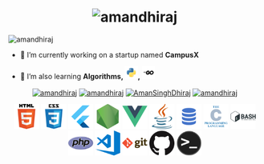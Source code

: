 <h1 align="center"><img width="150px" src="https://i.pinimg.com/originals/11/74/21/1174215797dec302c416c52eaac5fc46.png" alt="amandhiraj" /></h1>
<p align="left"> <img src="https://komarev.com/ghpvc/?username=amandhiraj" alt="amandhiraj" /> </p>

- 🔭 I’m currently working on a startup named **CampusX**

- 🌱 I’m also learning **Algorithms, <img alt="Python" width="26px" src="https://raw.githubusercontent.com/github/explore/80688e429a7d4ef2fca1e82350fe8e3517d3494d/topics/python/python.png" />, <img alt="Python" width="26px" src="https://raw.githubusercontent.com/github/explore/80688e429a7d4ef2fca1e82350fe8e3517d3494d/topics/go/go.png" />**

<p align="center"> 
<a href="https://twitter.com/amandhiraj" target="blank"><img align="center" src="https://cdn.jsdelivr.net/npm/simple-icons@3.0.1/icons/twitter.svg" alt="amandhiraj" height="20" width="20" /></a>
<a href="https://linkedin.com/in/amandhiraj" target="blank"><img align="center" src="https://cdn.jsdelivr.net/npm/simple-icons@3.0.1/icons/linkedin.svg" alt="amandhiraj" height="20" width="20" /></a>
<a href="https://fb.com/AmanSinghDhiraj" target="blank"><img align="center" src="https://cdn.jsdelivr.net/npm/simple-icons@3.0.1/icons/facebook.svg" alt="AmanSinghDhiraj" height="20" width="20" /></a>
<a href="https://instagram.com/amandhiraj" target="blank"><img align="center" src="https://cdn.jsdelivr.net/npm/simple-icons@3.0.1/icons/instagram.svg" alt="amandhiraj" height="20" width="20" /></a>
</p>

<p align="center">
<img alt="HTML5" width="50px" src="https://raw.githubusercontent.com/github/explore/80688e429a7d4ef2fca1e82350fe8e3517d3494d/topics/html/html.png" />
<img alt="CSS3" width="50px" src="https://raw.githubusercontent.com/github/explore/80688e429a7d4ef2fca1e82350fe8e3517d3494d/topics/css/css.png" />
<img alt="Flutter" width="50px" src="https://raw.githubusercontent.com/github/explore/80688e429a7d4ef2fca1e82350fe8e3517d3494d/topics/flutter/flutter.png" />
<img alt="Node.js" width="50px" src="https://raw.githubusercontent.com/github/explore/80688e429a7d4ef2fca1e82350fe8e3517d3494d/topics/nodejs/nodejs.png" />
<img alt="Vue JS" width="50px" src="https://raw.githubusercontent.com/github/explore/80688e429a7d4ef2fca1e82350fe8e3517d3494d/topics/vue/vue.png" />
<img alt="Java" width="50px" src="https://raw.githubusercontent.com/github/explore/80688e429a7d4ef2fca1e82350fe8e3517d3494d/topics/java/java.png" />
<img alt="SQL" width="50px" src="https://raw.githubusercontent.com/github/explore/80688e429a7d4ef2fca1e82350fe8e3517d3494d/topics/sql/sql.png" />
  <img alt="C" width="50px" src="https://raw.githubusercontent.com/github/explore/80688e429a7d4ef2fca1e82350fe8e3517d3494d/topics/c/c.png" />
  <img alt="Unix" width="50px" src="https://raw.githubusercontent.com/github/explore/80688e429a7d4ef2fca1e82350fe8e3517d3494d/topics/bash/bash.png" />
  <img alt="PHP" width="50px" src="https://raw.githubusercontent.com/github/explore/80688e429a7d4ef2fca1e82350fe8e3517d3494d/topics/php/php.png" />
<img alt="Visual Studio Code" width="50px" src="https://raw.githubusercontent.com/github/explore/80688e429a7d4ef2fca1e82350fe8e3517d3494d/topics/visual-studio-code/visual-studio-code.png" />
<img alt="Git" width="50px" src="https://raw.githubusercontent.com/github/explore/80688e429a7d4ef2fca1e82350fe8e3517d3494d/topics/git/git.png" />
<img alt="GitHub" width="50px" src="https://raw.githubusercontent.com/github/explore/78df643247d429f6cc873026c0622819ad797942/topics/github/github.png" />
<img alt="Terminal" width="50px" src="https://raw.githubusercontent.com/github/explore/80688e429a7d4ef2fca1e82350fe8e3517d3494d/topics/terminal/terminal.png" />
</p>
